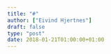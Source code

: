 ```yaml
---
title: "#"
author: ["Eivind Hjertnes"]
draft: false
type: "post"
date: 2018-01-21T01:00:00+01:00
---
```

